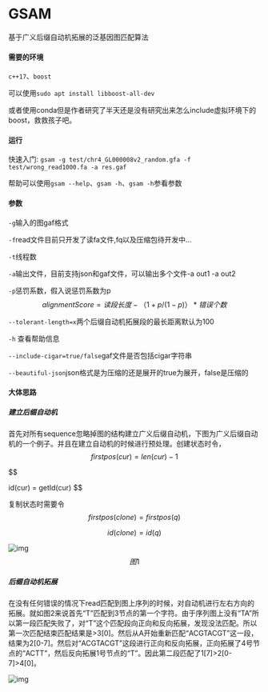 # GSAM

基于广义后缀自动机拓展的泛基因图匹配算法

#### 需要的环境

`c++17`、`boost`

可以使用`sudo apt install libboost-all-dev`

或者使用conda但是作者研究了半天还是没有研究出来怎么include虚拟环境下的boost，救救孩子吧。

#### 运行

快速入门: `gsam -g test/chr4_GL000008v2_random.gfa -f test/wrong_read1000.fa -a res.gaf`

帮助可以使用`gsam --help`、`gsam -h`、`gsam -h`参看参数

#### 参数

`-g`输入的图gaf格式

`-f`read文件目前只开发了读fa文件,fq以及压缩包待开发中...

`-t`线程数

`-a`输出文件，目前支持json和gaf文件，可以输出多个文件-a out1 -a out2

`-p`惩罚系数，假入说惩罚系数为p
$$
alignmentScore = 读段长度 - （1+p/(1-p)）*错误个数
$$


`--tolerant-length=x`两个后缀自动机拓展段的最长距离默认为100

`-h` 查看帮助信息

`--include-cigar=true/false`gaf文件是否包括cigar字符串

`--beautiful-json`json格式是为压缩的还是展开的true为展开，false是压缩的

#### 大体思路

##### 建立后缀自动机

首先对所有sequence忽略掉图的结构建立广义后缀自动机，下图为广义后缀自动机的一个例子。并且在建立自动机的时候进行预处理。创建状态时令，
$$
firstpos(cur) = len(cur)-1
$$

$$

id(cur) = getId(cur)
$$

复制状态时需要令
$$
firstpos(clone) = firstpos(q)
$$

$$
id(clone) = id(q)
$$

![img](file:///C:\Users\ASUS\AppData\Local\Temp\ksohtml7848\wps1.png)
$$
图1
$$

##### 后缀自动机拓展

在没有任何错误的情况下read匹配到图上序列的时候，对自动机进行左右方向的拓展。就如图2来说首先“T”匹配到3节点的第一个字符。由于序列图上没有“TA”所以第一段匹配失败了，对“T”这个匹配段向正向和反向拓展，发现没法匹配。所以第一次匹配结束匹配结果是>3[0]。然后从A开始重新匹配“ACGTACGT”这一段，结果为2[0-7]。然后对“ACGTACGT”这段进行正向和反向拓展，正向拓展了4号节点的“ACTT”，然后反向拓展1号节点的“T”。因此第二段匹配了1[7]>2[0-7]>4[0]。

![img](file:///C:\Users\ASUS\AppData\Local\Temp\ksohtml7848\wps5.png)

